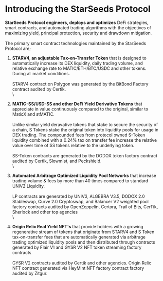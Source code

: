 # Introducing the StarSeeds Protocol

**StarSeeds Protocol engineers, deploys and optimizes** DeFi strategies, smart contracts, and automated trading algorithms with the objectives of maximizing yield, principal protection, security and drawdown mitigation.\
\
The primary smart contract technologies maintained by the StarSeeds Protocol are;

1. **STARV4, an adjustable Tax-on-Transfer Token** that is designed to automatically increase its DEX liquidity, daily trading volume, and relative exchange rate to MATIC/ETH/BTC/USDC and other tokens. During all market conditions. \
   \
   STARV4 contract on Polygon was generated by the BitBond Factory contract audited by Certik.\
   \

2. **MATIC-SS/USD-SS and other DeFi Yield Derivative Tokens** that appreciate in value continuously compared to the original, similar to MaticX and stMATIC. \
   \
   Unlike similar yield deravative tokens that stake to secure the security of a chain, S Tokens stake the original token into liquidity pools for usage in DEX trading. The compounded fees from protocol owned S-Token liquidity combined with a 0.24% tax on transfer fee increase the relative value over time of SS tokens relative to the underlying token. \
   \
   SS-Token contracts are generated by the DODOX token factory contract audited by Certik, Slowmist, and Peckshield.\
   \

3. **Automated Arbitrage Optimized Liquidity Pool Networks** that increase trading volume & fees by more than 40 times compared to standard UNIV2 Liquidity. \
   \
   LP contracts are generated by UNIV3, ALGEBRA V3.5, DODOX 2.0 Stableswap, Curve 2.0 Cryptoswap, and Balancer V2 weighted pool factory contracts audited by OpenZeppelin, Certora, Trail of Bits, CerTik, Sherlock and other top agencies \
   \

4. **Origin Relic Real Yield NFT's** that provide holders with a growing regenerative stream of tokens that originate from STARV4 and S Token tax-on-transfer fees that are automatically generated via arbitrage trading optimized liquidity pools and then distributed through contracts generated by Flair V1 and GYSR V2 NFT token streaming factory contracts.\
   \
   GYSR V2 contracts audited by Certik and other agencies. Origin Relic NFT contract generated via HeyMint NFT factory contract factory audited by Zitgur.

